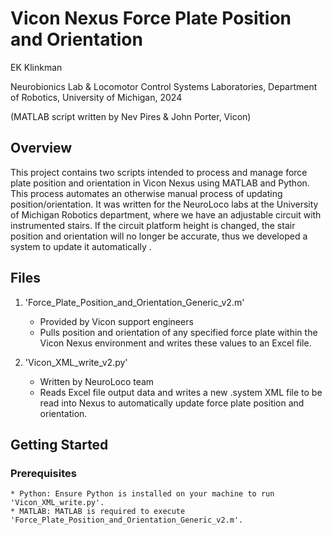 # Vicon Nexus Force Plate Position and Orientation
EK Klinkman

Neurobionics Lab & Locomotor Control Systems Laboratories, Department of Robotics, University of Michigan, 2024

(MATLAB script written by Nev Pires & John Porter, Vicon)

## Overview

This project contains two scripts intended to process and manage force plate position and orientation in Vicon Nexus using MATLAB and Python. This process automates an otherwise manual process of updating position/orientation. It was written for the NeuroLoco labs at the University of Michigan Robotics department, where we have an adjustable circuit with instrumented stairs. If the circuit platform height is changed, the stair position and orientation will no longer be accurate, thus we developed a system to update it automatically .

## Files

1. 'Force_Plate_Position_and_Orientation_Generic_v2.m'
   * Provided by Vicon support engineers
   * Pulls position and orientation of any specified force plate within the Vicon Nexus environment and writes these values to an Excel file. 
   
2. 'Vicon_XML_write_v2.py'
   * Written by NeuroLoco team
   * Reads Excel file output data and writes a new .system XML file to be read into Nexus to automatically update force plate position and orientation.
   
## Getting Started

### Prerequisites
    * Python: Ensure Python is installed on your machine to run 'Vicon_XML_write.py'.
	* MATLAB: MATLAB is required to execute 'Force_Plate_Position_and_Orientation_Generic_v2.m'.
	
